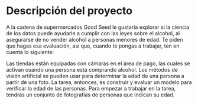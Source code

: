 # Descripción del proyecto
A la cadena de supermercados Good Seed le gustaría explorar si la ciencia de los datos puede ayudarle a cumplir con las leyes sobre el alcohol, al asegurarse de no vender alcohol a personas menores de edad. Te piden que hagas esa evaluación, así que, cuando te pongas a trabajar, ten en cuenta lo siguiente:

Las tiendas están equipadas con cámaras en el área de pago, las cuales se activan cuando una persona está comprando alcohol.
Los métodos de visión artificial se pueden usar para determinar la edad de una persona a partir de una foto.
La tarea, entonces, es construir y evaluar un modelo para verificar la edad de las personas.
Para empezar a trabajar en la tarea, tendrás un conjunto de fotografías de personas que indican su edad.
